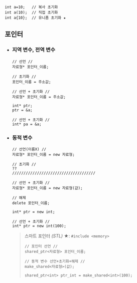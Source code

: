 ```
int a=10;   // 복사 초기화
int a(10);  // 직접 초기화
int a{10};  // 유니폼 초기화 ★
```

## 포인터

+ ### 지역 변수, 전역 변수
  ```
  // 선언 //
  자료형* 포인터_이름;
  
  // 초기화 //
  포인터_이름 = 주소값;
  
  // 선언 + 초기화 //
  자료형* 포인터_이름 = 주소값;
  ```
  ```
  int* ptr;
  ptr = &a;
  
  // 선언 + 초기화 //
  int* pa = &a;
  ```

+ ### 동적 변수
  ```
  // 선언(이름X) //
  자료형* 포인터_이름 = new 자료형;
  
  // 초기화 //
  ??
  /////////////////////////////////////
  
  // 선언 + 초기화 // 
  자료형* 포인터_이름 = new 자료형(값);
  
  // 해제
  delete 포인터_이름;
  ```
  ```
  int* ptr = new int;
  
  // 선언 + 초기화 //
  int* ptr = new int(100);
  ```

  >스마트 포인터 *(STL)* ★: `#include <memory>`
  >``` 
  >// 포인터 선언 //
  >shared_ptr<자료형> 포인터_이름;
  >
  >// 동적 변수 선언+초기화+해제 //
  >make_shared<자료형>(값);
  >```
  >```
  >shared_ptr<int> ptr_int = make_shared<int>(100);
  >``` 


